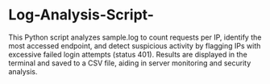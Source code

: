 # Log-Analysis-Script-
This Python script analyzes sample.log to count requests per IP, identify the most accessed endpoint, and detect suspicious activity by flagging IPs with excessive failed login attempts (status 401). Results are displayed in the terminal and saved to a CSV file, aiding in server monitoring and security analysis.
